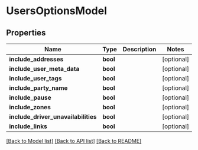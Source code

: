 # UsersOptionsModel

## Properties
Name | Type | Description | Notes
------------ | ------------- | ------------- | -------------
**include_addresses** | **bool** |  | [optional] 
**include_user_meta_data** | **bool** |  | [optional] 
**include_user_tags** | **bool** |  | [optional] 
**include_party_name** | **bool** |  | [optional] 
**include_pause** | **bool** |  | [optional] 
**include_zones** | **bool** |  | [optional] 
**include_driver_unavailabilities** | **bool** |  | [optional] 
**include_links** | **bool** |  | [optional] 

[[Back to Model list]](../README.md#documentation-for-models) [[Back to API list]](../README.md#documentation-for-api-endpoints) [[Back to README]](../README.md)


